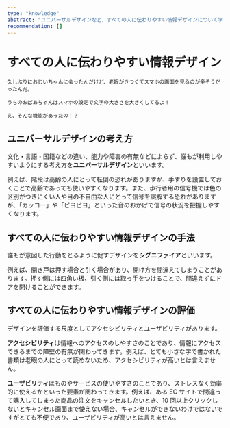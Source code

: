 ```yaml
---
type: "knowledge"
abstract: "ユニバーサルデザインなど、すべての人に伝わりやすい情報デザインについて学びます。"
recommendation: []
---
```


# すべての人に伝わりやすい情報デザイン

```:dialog:left:student1:panic
久しぶりにおじいちゃんに会ったんだけど、老眼がきつくてスマホの画面を見るのが辛そうだったんだ。
```

```:dialog:right:student2:exclamation
うちのおばあちゃんはスマホの設定で文字の大きさを大きくしてるよ！
```

```:dialog:left:student1:surprise
え、そんな機能があったの！？
```

## ユニバーサルデザインの考え方

文化・言語・国籍などの違い、能力や障害の有無などによらず、誰もが利用しやすいようにする考え方を**ユニバーサルデザイン**といいます。

例えば、階段は高齢の人にとって転倒の恐れがありますが、手すりを設置しておくことで高齢であっても使いやすくなります。また、歩行者用の信号機では色の区別がつきにくい人や目の不自由な人にとって信号を誤解する恐れがありますが、「カッコー」や「ピヨピヨ」といった音のおかげで信号の状況を把握しやすくなります。

## すべての人に伝わりやすい情報デザインの手法

誰もが意図した行動をとるように促すデザインを**シグニファイア**といいます。

例えば、開き戸は押す場合と引く場合があり、開け方を間違えてしまうことがあります。押す側には四角い板、引く側には取っ手をつけることで、間違えずにドアを開けることができます。

## すべての人に伝わりやすい情報デザインの評価

デザインを評価する尺度としてアクセシビリティとユーザビリティがあります。

**アクセシビリティ**は情報へのアクセスのしやすさのことであり、情報にアクセスできるまでの障壁の有無が関わってきます。例えば、とても小さな字で書かれた書類は老眼の人にとって読めないため、アクセシビリティが高いとは言えません。

**ユーザビリティ**はものやサービスの使いやすさのことであり、ストレスなく効率的に使えるかといった要素が関わってきます。例えば、ある EC サイトで間違って購入してしまった商品の注文をキャンセルしたいとき、10 回以上クリックしないとキャンセル画面まで使えない場合、キャンセルができないわけではないですがとても不便であり、ユーザビリティが高いとは言えません。
